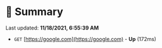 # 📖 Summary
Last updated: **11/18/2021, 6:55:39 AM**

- `GET` [https://google.com](https://google.com) - **Up** (172ms)
